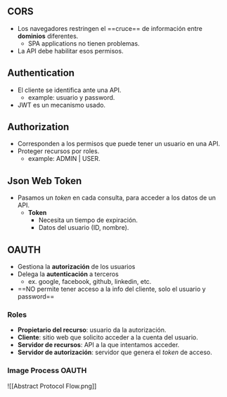 ## CORS

- Los navegadores restringen el ==cruce== de información entre **dominios** diferentes.
	- SPA applications no tienen problemas.
- La API debe habilitar esos permisos.

## Authentication

- El cliente se identifica ante una API.
	- example: usuario y password.
- JWT es un mecanismo usado.

## Authorization

- Corresponden a los permisos que puede tener un usuario en una API.
- Proteger recursos por roles.
	- example: ADMIN | USER.

## Json Web Token

- Pasamos un _token_ en cada consulta, para acceder a los datos de un API.
	- **Token**
		- Necesita un tiempo de expiración.
		- Datos del usuario (ID, nombre).

## OAUTH

- Gestiona la **autorización** de los usuarios
- Delega la **autenticación** a terceros
	- ex. google, facebook, github, linkedin, etc.
- ==NO permite tener acceso a la info del cliente, solo el usuario y password==

### Roles

- **Propietario del recurso**: usuario da la autorización.
- **Cliente**: sitio web que solicito acceder a la cuenta del usuario.
- **Servidor de recursos**: API a la que intentamos acceder.
- **Servidor de autorización**: servidor que genera el _token_ de acceso.

### Image Process OAUTH

![[Abstract Protocol Flow.png]]